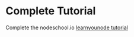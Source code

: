 # Complete Tutorial

Complete the nodeschool.io [learnyounode tutorial](https://github.com/workshopper/learnyounode)
